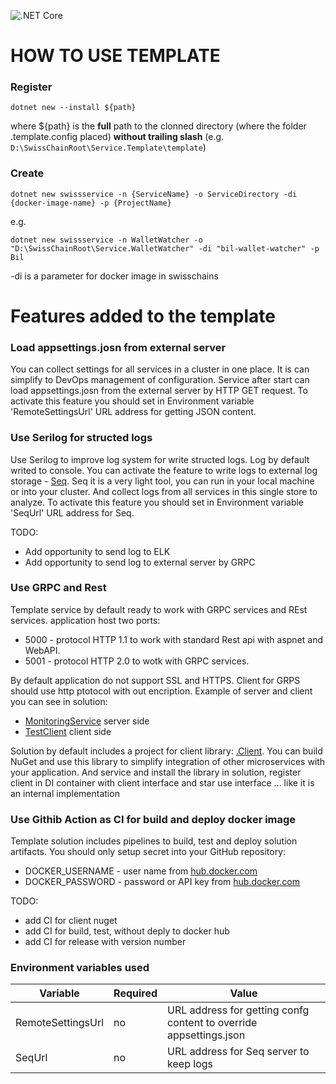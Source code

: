 ![.NET Core](https://github.com/SC-Poc/Service.Template/workflows/.NET%20Core/badge.svg)

# HOW TO USE TEMPLATE

### Register 
`
dotnet new --install ${path}
`

where ${path} is the **full** path to the clonned directory (where the folder .template.config placed) **without trailing slash** (e.g. `D:\SwissChainRoot\Service.Template\template`)

### Create

`
dotnet new swissservice -n {ServiceName} -o ServiceDirectory -di {docker-image-name} -p {ProjectName}
`

e.g.

`
dotnet new swissservice -n WalletWatcher -o "D:\SwissChainRoot\Service.WalletWatcher" -di "bil-wallet-watcher" -p Bil 
`

-di is a parameter for docker image in swisschains

# Features added to the template

### Load appsettings.josn from external server
You can collect settings for all services in a cluster in one place. It is can simplify to DevOps management of configuration.
Service after start can load appsettings.josn from the external server by HTTP GET request.
To activate this feature you should set in Environment variable 'RemoteSettingsUrl' URL address for getting JSON content.

### Use Serilog for structed logs
Use Serilog to improve log system for write structed logs. 
Log by default writed to console.
You can activate the feature to write logs to external log storage - [Seq](https://datalust.co/seq). Seq it is a very light tool, you can run in your local machine or into your cluster. And collect logs from all services in this single store to analyze.
To activate this feature you should set in Environment variable 'SeqUrl' URL address for Seq.

TODO: 
* Add opportunity to send log to ELK
* Add opportunity to send log to external server by GRPC

### Use GRPC and Rest
Template service by default ready to work with GRPC services and REst services. application host two ports:
* 5000 - protocol HTTP 1.1 to work with standard Rest api with aspnet and WebAPI.
* 5001 - protocol HTTP 2.0 to wotk with GRPC services.

By default application do not support SSL and HTTPS. Client for GRPS should use http ptotocol with out encription.
Example of server and client you can see in solution: 
* [MonitoringService](https://github.com/SC-Poc/Service.Template/blob/master/template/src/Service.Example/GrpcServices/MonitoringService.cs) server side
* [TestClient](https://github.com/SC-Poc/Service.Template/blob/master/template/test/Service.Example.TestClient/Program.cs) client side

Solution by default includes a project for client library: [<NAME>.Client](https://github.com/SC-Poc/Service.Template/tree/master/template/src/Service.Example.Client). You can build NuGet and use this library to simplify integration of other microservices with your application. And service and install the library in solution, register client in DI container with client interface and star use interface ... like it is an internal implementation

### Use Githib Action as CI for build and deploy docker image
Template solution includes pipelines to build, test and deploy solution artifacts.
You should only setup secret into your GitHub repository:
* DOCKER_USERNAME - user name from [hub.docker.com](https://hub.docker.com/)
* DOCKER_PASSWORD - password or API key from [hub.docker.com](https://hub.docker.com/)

TODO:
* add CI for client nuget
* add CI for build, test, without deply to docker hub
* add CI for release with version number

### Environment variables used
|Variable|Required|Value|
|-------|-------|-------|
|RemoteSettingsUrl|no|URL address for getting confg content to override appsettings.json|
|SeqUrl|no|URL address for Seq server to keep logs|

